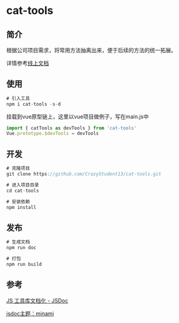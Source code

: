 # cat-tools

## 简介

根据公司项目需求，将常用方法抽离出来，便于后续的方法的统一拓展。

详情参考[线上文档](https://demo.assetech.com.cn/index.html)



## 使用

```javascript
# 引入工具
npm i cat-tools -s-d
```

挂载到vue原型链上，这里以vue项目做例子，写在main.js中

```javascript
import { catTools as devTools } from 'cat-tools'
Vue.prototype.$devTools = devTools
```



## 开发

```javascript
# 克隆项目
git clone https://github.com/CrazyStudent13/cat-tools.git

# 进入项目目录
cd cat-tools

# 安装依赖
npm install
```



## 发布

```javascript
# 生成文档
npm run doc

# 打包
npm run build

```



## 参考

[JS 工具库文档化 - JSDoc](https://juejin.cn/post/6844904160274415623#heading-5)

[jsdoc主题：minami](https://github.com/nijikokun/minami)

